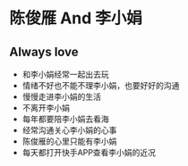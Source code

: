 # 陈俊雁 And 李小娟

## Always love
+ 和李小娟经常一起出去玩
+ 情绪不好也不能不理李小娟，也要好好的沟通
+ 慢慢走进李小娟的生活
+ 不离开李小娟
+ 每年都要陪李小娟去看海
+ 经常沟通关心李小娟的心事 
+ 陈俊雁的心里只能有李小娟
+ 每天都打开快手APP查看李小娟的近况
